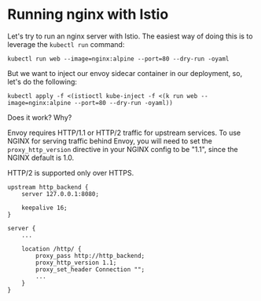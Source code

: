 # Running nginx with Istio

Let's try to run an nginx server with Istio. The easiest way of doing this is to leverage the `kubectl run` command:

```
kubectl run web --image=nginx:alpine --port=80 --dry-run -oyaml
```

But we want to inject our envoy sidecar container in our deployment, so, let's do the following:

```
kubectl apply -f <(istioctl kube-inject -f <(k run web --image=nginx:alpine --port=80 --dry-run -oyaml))
```

Does it work? Why?

Envoy requires HTTP/1.1 or HTTP/2 traffic for upstream services. To use NGINX for serving traffic behind Envoy, you will need to set the `proxy_http_version` directive in your NGINX config to be "1.1", since the NGINX default is 1.0.

HTTP/2 is supported only over HTTPS.

```
upstream http_backend {
    server 127.0.0.1:8080;

    keepalive 16;
}

server {
    ...

    location /http/ {
        proxy_pass http://http_backend;
        proxy_http_version 1.1;
        proxy_set_header Connection "";
        ...
    }
}
```